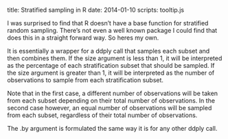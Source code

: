 title: Stratified sampling in R
date: 2014-01-10
scripts: tooltip.js

I was surprised to find that R doesn’t have a base function for stratified random sampling. There’s not even a well known package I could find that does this in a straight forward way. So heres my own.  

It is essentially a wrapper for a ddply call that samples each subset and then combines them. If the size argument is less than 1, it will be interpreted as the percentage of each stratification subset that should be sampled. If the size argument is greater than 1, it will be interpreted as the number of observations to sample from each stratification subset.  

Note that in the first case, a different number of observations will be taken from each subset depending on their total number of observations. In the second case however, an equal number of observations will be sampled from each subset, regardless of their total number of observations.  

The .by argument is formulated the same way it is for any other ddply call.  

<script src="https://gist.github.com/justmytwospence/7937389.js"></script>
